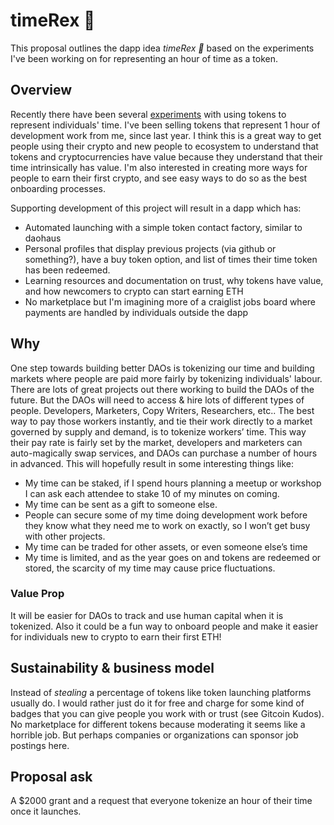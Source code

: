 # timeRex 🦖

This proposal outlines the dapp idea *timeRex 🦖* based on the experiments I've been working on for representing an hour of time as a token.

## Overview

Recently there have been several [experiments](https://medium.com/@jschiarizzi/i-tokenized-my-time-and-made-it-an-asset-you-can-buy-trade-4457708a2520) with using tokens to represent individuals' time. I've been selling tokens that represent 1 hour of development work from me, since last year. I think this is a great way to get people using their crypto and new people to ecosystem to understand that tokens and cryptocurrencies have value because they understand that their time intrinsically has value. I'm also interested in creating more ways for people to earn their first crypto, and see easy ways to do so as the best onboarding processes.

Supporting development of this project will result in a dapp which has:
- Automated launching with a simple token contact factory, similar to daohaus
- Personal profiles that display previous projects (via github or something?), have a buy token option, and list of times their time token has been redeemed.
- Learning resources and documentation on trust, why tokens have value, and how newcomers to crypto can start earning ETH
- No marketplace but I'm imagining more of a craiglist jobs board where payments are handled by individuals outside the dapp

## Why

One step towards building better DAOs is tokenizing our time and building markets where people are paid more fairly by tokenizing individuals' labour. There are lots of great projects out there working to build the DAOs of the future. But the DAOs will need to access & hire lots of different types of people. Developers, Marketers, Copy Writers, Researchers, etc.. The best way to pay those workers instantly, and tie their work directly to a market governed by supply and demand, is to tokenize workers’ time. This way their pay rate is fairly set by the market, developers and marketers can auto-magically swap services, and DAOs can purchase a number of hours in advanced. This will hopefully result in some interesting things like:

- My time can be staked, if I spend hours planning a meetup or workshop I can ask each attendee to stake 10 of my minutes on coming.
- My time can be sent as a gift to someone else.
- People can secure some of my time doing development work before they know what they need me to work on exactly, so I won’t get busy with other projects.
- My time can be traded for other assets, or even someone else’s time
- My time is limited, and as the year goes on and tokens are redeemed or stored, the scarcity of my time may cause price fluctuations.


### Value Prop
It will be easier for DAOs to track and use human capital when it is tokenized. Also it could be a fun way to onboard people and make it easier for individuals new to crypto to earn their first ETH!

## Sustainability & business model
Instead of _stealing_ a percentage of tokens like token launching platforms usually do. I would rather just do it for free and charge for some kind of badges that you can give people you work with or trust (see Gitcoin Kudos). No marketplace for different tokens because moderating it seems like a horrible job. But perhaps companies or organizations can sponsor job postings here.

## Proposal ask
A $2000 grant and a request that everyone tokenize an hour of their time once it launches.

